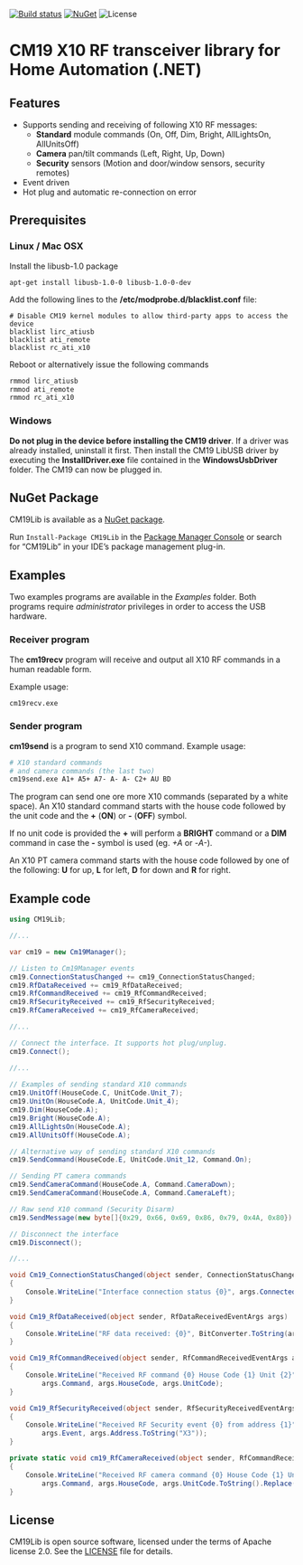 [![Build status](https://ci.appveyor.com/api/projects/status/tpg5mnp8a4j2ehgg?svg=true)](https://ci.appveyor.com/project/genemars/cm19-lib-dotnet)
[![NuGet](https://img.shields.io/nuget/v/CM19Lib.svg)](https://www.nuget.org/packages/CM19Lib/)
![License](https://img.shields.io/github/license/genielabs/cm19-lib-dotnet.svg)

# CM19 X10 RF transceiver library for Home Automation (.NET)

## Features

- Supports sending and receiving of following X10 RF messages:
    - **Standard** module commands (On, Off, Dim, Bright, AllLightsOn, AllUnitsOff)
    - **Camera** pan/tilt commands (Left, Right, Up, Down)
    - **Security** sensors (Motion and door/window sensors, security remotes)
- Event driven
- Hot plug and automatic re-connection on error

## Prerequisites

### Linux / Mac OSX

Install the libusb-1.0 package

    apt-get install libusb-1.0-0 libusb-1.0-0-dev
    
Add the following lines to the **/etc/modprobe.d/blacklist.conf** file:
```
# Disable CM19 kernel modules to allow third-party apps to access the device
blacklist lirc_atiusb
blacklist ati_remote
blacklist rc_ati_x10
```
Reboot or alternatively issue the following commands
```bash
rmmod lirc_atiusb
rmmod ati_remote
rmmod rc_ati_x10
```

### Windows

**Do not plug in the device before installing the CM19 driver**. If a driver was already installed, uninstall it first.
Then install the CM19 LibUSB driver by executing the **InstallDriver.exe** file contained in the **WindowsUsbDriver** folder.
The CM19 can now be plugged in.

## NuGet Package

CM19Lib is available as a [NuGet package](https://www.nuget.org/packages/CM19Lib).

Run `Install-Package CM19Lib` in the [Package Manager Console](http://docs.nuget.org/docs/start-here/using-the-package-manager-console) or search for “CM19Lib” in your IDE’s package management plug-in.

## Examples

Two examples programs are available in the *Examples* folder.
Both programs require *administrator* privileges in order to access the USB hardware.

### Receiver program

The **cm19recv** program will receive and output all X10 RF commands in a human readable form.

Example usage:
```bash
cm19recv.exe
```

### Sender program

**cm19send** is a program to send X10 command.
Example usage:
```bash
# X10 standard commands
# and camera commands (the last two)
cm19send.exe A1+ A5+ A7- A- A- C2+ AU BD
```
The program can send one ore more X10 commands (separated by a white space).
An X10 standard command starts with the house code followed by the unit code and
the **+** (**ON**) or **-** (**OFF**) symbol.

If no unit code is provided the **+** will perform a **BRIGHT** command or a **DIM**
command in case the **-** symbol is used (eg. *+A* or -*A-*).

An X10 PT camera command starts with the house code followed by one of the following:
 **U** for up, **L** for left, **D** for down and **R** for right.

## Example code

```csharp
using CM19Lib;

//...

var cm19 = new Cm19Manager();

// Listen to Cm19Manager events
cm19.ConnectionStatusChanged += cm19_ConnectionStatusChanged;
cm19.RfDataReceived += cm19_RfDataReceived;
cm19.RfCommandReceived += cm19_RfCommandReceived;
cm19.RfSecurityReceived += cm19_RfSecurityReceived;
cm19.RfCameraReceived += cm19_RfCameraReceived;

//...

// Connect the interface. It supports hot plug/unplug.
cm19.Connect();

//...
            
// Examples of sending standard X10 commands
cm19.UnitOff(HouseCode.C, UnitCode.Unit_7);
cm19.UnitOn(HouseCode.A, UnitCode.Unit_4);
cm19.Dim(HouseCode.A);
cm19.Bright(HouseCode.A);
cm19.AllLightsOn(HouseCode.A);
cm19.AllUnitsOff(HouseCode.A);

// Alternative way of sending standard X10 commands
cm19.SendCommand(HouseCode.E, UnitCode.Unit_12, Command.On);

// Sending PT camera commands
cm19.SendCameraCommand(HouseCode.A, Command.CameraDown);
cm19.SendCameraCommand(HouseCode.A, Command.CameraLeft);

// Raw send X10 command (Security Disarm)
cm19.SendMessage(new byte[]{0x29, 0x66, 0x69, 0x86, 0x79, 0x4A, 0x80});

// Disconnect the interface
cm19.Disconnect();

//...

void Cm19_ConnectionStatusChanged(object sender, ConnectionStatusChangedEventArgs args)
{
    Console.WriteLine("Interface connection status {0}", args.Connected);
}

void Cm19_RfDataReceived(object sender, RfDataReceivedEventArgs args)
{
    Console.WriteLine("RF data received: {0}", BitConverter.ToString(args.Data));
}

void Cm19_RfCommandReceived(object sender, RfCommandReceivedEventArgs args)
{
    Console.WriteLine("Received RF command {0} House Code {1} Unit {2}", 
        args.Command, args.HouseCode, args.UnitCode);
}

void Cm19_RfSecurityReceived(object sender, RfSecurityReceivedEventArgs args)
{
    Console.WriteLine("Received RF Security event {0} from address {1}", 
        args.Event, args.Address.ToString("X3"));
}

private static void cm19_RfCameraReceived(object sender, RfCommandReceivedEventArgs args)
{
    Console.WriteLine("Received RF camera command {0} House Code {1} Unit {2}",
        args.Command, args.HouseCode, args.UnitCode.ToString().Replace("Unit_", ""));
}
```

## License

CM19Lib is open source software, licensed under the terms of Apache license 2.0. See the [LICENSE](LICENSE) file for details.
